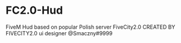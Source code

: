 # FC2.0-Hud
FiveM Hud based on popular Polish server FiveCity2.0
CREATED BY FIVECITY2.0 
ui designer @Smaczny#9999
